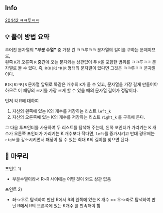 ## Info
[20442 ㅋㅋ루ㅋㅋ](https://www.acmicpc.net/problem/20442)

## 💡 풀이 방법 요약
주어진 문자열의 __"부분 수열"__ 중 가장 긴 ㅋㅋ루ㅋㅋ 문자열의 길이를 구하는 문제이므로,  
왼쪽 `R`과 오른쪽 `R` 중간에 오는 문자와는 상관없이 두 `R`을 포함한 범위를 ㅋㅋ루ㅋㅋ 문자열로 볼 수 있다. 즉, `R(K|R)*R|R` 형태의 문자열이 있다면 그것은 ㅋㅋ루ㅋㅋ 문자열이다.  
  
`R(K|R)*R|R` 문자열 앞뒤로 똑같은 개수의 `K`가 올 수 있고, 문자열을 가장 길게 만들어야 하므로 이 패딩의 크기를 가장 크게 할 수 있을 때의 문자열 길이가 정답이다.  
  
먼저 각 R에 대하여
1. 자신의 왼쪽에 있는 K의 개수를 저장하는 리스트 `left_k`
2. 자신의 오른쪽에 있는 K의 개수를 저장하는 리스트 `right_k`
를 구축해 둔다.
  
그 다음 투포인터를 사용하여 두 리스트를 탐색해 주는데, 왼쪽 포인터가 가리키는 K 개수가 오른쪽 포인터가 가리키는 K 개수보다 작다면, `left`를 증가시키고 반대 경우에는 `right`를 감소시키면서 패딩이 될 수 있는 최대 K의 길이를 찾으면 된다.

## 🙂 마무리
포인트 1)
- 부분수열이라서 R~R 사이에는 어떤 것이 와도 상관 없음

포인트 2)  
- 좌->우로 탐색하여 만난 R에서 R의 왼쪽에 있는 K 개수 == 우->좌로 탐색하여 만난 R에서 R의 오른쪽에 있는 K개수 를 만족해야 함
